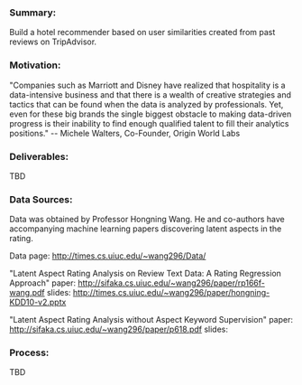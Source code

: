 ### Summary:
Build a hotel recommender based on user similarities created from past reviews
on TripAdvisor.

### Motivation:
"Companies such as Marriott and Disney have realized that hospitality is a data-intensive 
business and that there is a wealth of creative strategies and tactics that can be found 
when the data is analyzed by professionals. Yet, even for these big brands the single biggest 
obstacle to making data-driven progress is their inability to find enough qualified talent to 
fill their analytics positions." -- Michele Walters, Co-Founder, Origin World Labs


### Deliverables:
TBD

### Data Sources:
Data was obtained by Professor Hongning Wang. He and co-authors have accompanying machine
learning papers discovering latent aspects in the rating.

Data page:
http://times.cs.uiuc.edu/~wang296/Data/

"Latent Aspect Rating Analysis on Review Text Data: A Rating Regression Approach"
paper: http://sifaka.cs.uiuc.edu/~wang296/paper/rp166f-wang.pdf
slides: http://times.cs.uiuc.edu/~wang296/paper/hongning-KDD10-v2.pptx

"Latent Aspect Rating Analysis without Aspect Keyword Supervision"
paper: http://sifaka.cs.uiuc.edu/~wang296/paper/p618.pdf
slides: 

### Process:
TBD
